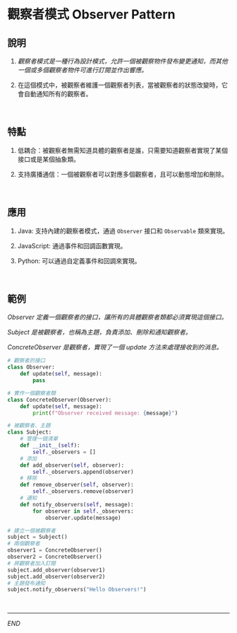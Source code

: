 # 觀察者模式 Observer Pattern

## 說明

1. _觀察者模式是一種行為設計模式，允許一個被觀察物件發布變更通知，而其他一個或多個觀察者物件可進行訂閱並作出響應。_

2. 在這個模式中，被觀察者維護一個觀察者列表，當被觀察者的狀態改變時，它會自動通知所有的觀察者。

<br>

## 特點

1. 低耦合：被觀察者無需知道具體的觀察者是誰，只需要知道觀察者實現了某個接口或是某個抽象類。

2. 支持廣播通信：一個被觀察者可以對應多個觀察者，且可以動態增加和刪除。

<br>

## 應用

1. Java: 支持內建的觀察者模式，通過 `Observer` 接口和 `Observable` 類來實現。

2. JavaScript: 通過事件和回調函數實現。

3. Python: 可以通過自定義事件和回調來實現。

<br>

## 範例

_Observer 定義一個觀察者的接口，讓所有的具體觀察者類都必須實現這個接口。_

_Subject 是被觀察者，也稱為主題，負責添加、刪除和通知觀察者。_

_ConcreteObserver 是觀察者，實現了一個 update 方法來處理接收到的消息。_

   ```python
   # 觀察者的接口
   class Observer:
       def update(self, message):
           pass

   # 實作一個觀察者類
   class ConcreteObserver(Observer):
       def update(self, message):
           print(f"Observer received message: {message}")

   # 被觀察者、主題
   class Subject:
       # 管理一個清單
       def __init__(self):
           self._observers = []
       # 添加
       def add_observer(self, observer):
           self._observers.append(observer)
       # 移除
       def remove_observer(self, observer):
           self._observers.remove(observer)
       # 通知
       def notify_observers(self, message):
           for observer in self._observers:
               observer.update(message)

   # 建立一個被觀察者
   subject = Subject()
   # 兩個觀察者
   observer1 = ConcreteObserver()
   observer2 = ConcreteObserver()
   # 將觀察者加入訂閱
   subject.add_observer(observer1)
   subject.add_observer(observer2)
   # 主題發布通知
   subject.notify_observers("Hello Observers!")
   ```
<br>

---

_END_